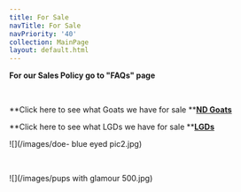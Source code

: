 ```yaml
---
title: For Sale
navTitle: For Sale
navPriority: '40'
collection: MainPage
layout: default.html
---
```

**For our Sales Policy go to  "FAQs" page**

<br />

**Click here to see what Goats we have for sale **[**ND Goats**](sub_pages/nd-goats-for-sale.html)

**Click here to see what LGDs we have for sale **[**LGDs**](sub_pages/lgds-for-sale.html)

![](/images/doe- blue eyed pic2.jpg)

<br />

![](/images/pups with glamour 500.jpg)
